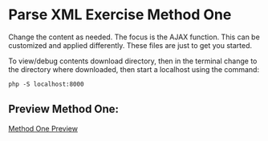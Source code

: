 # Parse XML Exercise Method One

Change the content as needed. The focus is the AJAX function. This can be customized and applied differently. These files are just to get you started.

To view/debug contents download directory, then in the terminal change to the directory where downloaded, then start a localhost using the command:
```markdown
php -S localhost:8000
```

## Preview Method One:
[Method One Preview](https://htmlpreview.github.io/?https://github.com/isocialPractice/parsingXML/blob/main/methodOne/index.html)

